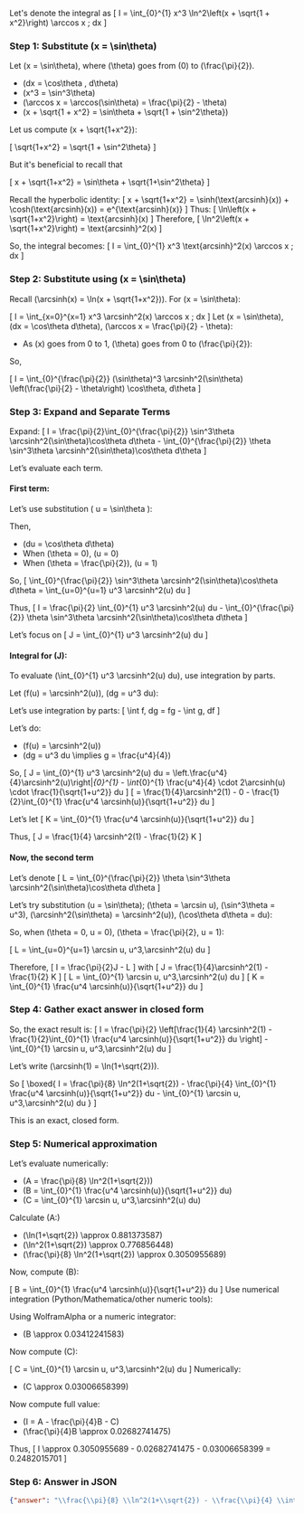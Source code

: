 Let's denote the integral as
\[
I = \int_{0}^{1} x^3 \ln^2\left(x + \sqrt{1 + x^2}\right) \arccos x \; dx
\]

### Step 1: Substitute \(x = \sin\theta\)

Let \(x = \sin\theta\), where \(\theta\) goes from \(0\) to \(\frac{\pi}{2}\).

- \(dx = \cos\theta \, d\theta\)
- \(x^3 = \sin^3\theta\)
- \(\arccos x = \arccos(\sin\theta) = \frac{\pi}{2} - \theta\)
- \(x + \sqrt{1 + x^2} = \sin\theta + \sqrt{1 + \sin^2\theta}\)

Let us compute \(x + \sqrt{1+x^2}\):

\[
\sqrt{1+x^2} = \sqrt{1 + \sin^2\theta}
\]

But it's beneficial to recall that

\[
x + \sqrt{1+x^2} = \sin\theta + \sqrt{1+\sin^2\theta}
\]

Recall the hyperbolic identity:
\[
x + \sqrt{1+x^2} = \sinh(\text{arcsinh}(x)) + \cosh(\text{arcsinh}(x)) = e^{\text{arcsinh}(x)}
\]
Thus:
\[
\ln\left(x + \sqrt{1+x^2}\right) = \text{arcsinh}(x)
\]
Therefore,
\[
\ln^2\left(x + \sqrt{1+x^2}\right) = \text{arcsinh}^2(x)
\]

So, the integral becomes:
\[
I = \int_{0}^{1} x^3 \text{arcsinh}^2(x) \arccos x \; dx
\]

### Step 2: Substitute using \(x = \sin\theta\)

Recall \(\arcsinh(x) = \ln(x + \sqrt{1+x^2})\). For \(x = \sin\theta\):

\[
I = \int_{x=0}^{x=1} x^3 \arcsinh^2(x) \arccos x \; dx
\]
Let \(x = \sin\theta\), \(dx = \cos\theta d\theta\), \(\arccos x = \frac{\pi}{2} - \theta\):

- As \(x\) goes from 0 to 1, \(\theta\) goes from 0 to \(\frac{\pi}{2}\):

So,

\[
I = \int_{0}^{\frac{\pi}{2}} (\sin\theta)^3 \arcsinh^2(\sin\theta) \left(\frac{\pi}{2} - \theta\right) \cos\theta\, d\theta
\]

### Step 3: Expand and Separate Terms

Expand:
\[
I = \frac{\pi}{2}\int_{0}^{\frac{\pi}{2}} \sin^3\theta \arcsinh^2(\sin\theta)\cos\theta d\theta
    - \int_{0}^{\frac{\pi}{2}} \theta \sin^3\theta \arcsinh^2(\sin\theta)\cos\theta d\theta
\]

Let’s evaluate each term.

#### First term:
Let’s use substitution \( u = \sin\theta \):

Then,
- \(du = \cos\theta d\theta\)
- When \(\theta = 0\), \(u = 0\)
- When \(\theta = \frac{\pi}{2}\), \(u = 1\)

So,
\[
\int_{0}^{\frac{\pi}{2}} \sin^3\theta \arcsinh^2(\sin\theta)\cos\theta d\theta = \int_{u=0}^{u=1} u^3 \arcsinh^2(u) du
\]

Thus,
\[
I = \frac{\pi}{2} \int_{0}^{1} u^3 \arcsinh^2(u) du
    - \int_{0}^{\frac{\pi}{2}} \theta \sin^3\theta \arcsinh^2(\sin\theta)\cos\theta d\theta
\]

Let’s focus on
\[
J = \int_{0}^{1} u^3 \arcsinh^2(u) du
\]

#### Integral for \(J\):

To evaluate \(\int_{0}^{1} u^3 \arcsinh^2(u) du\), use integration by parts.

Let \(f(u) = \arcsinh^2(u)\), \(dg = u^3 du\):

Let’s use integration by parts:
\[
\int f\, dg = fg - \int g\, df
\]

Let’s do:
- \(f(u) = \arcsinh^2(u)\)
- \(dg = u^3 du \implies g = \frac{u^4}{4}\)

So,
\[
J = \int_{0}^{1} u^3 \arcsinh^2(u) du
  = \left.\frac{u^4}{4}\arcsinh^2(u)\right|_{0}^{1} - \int_{0}^{1} \frac{u^4}{4} \cdot 2\arcsinh(u) \cdot \frac{1}{\sqrt{1+u^2}} du
\]
\[
= \frac{1}{4}\arcsinh^2(1) - 0 - \frac{1}{2}\int_{0}^{1} \frac{u^4 \arcsinh(u)}{\sqrt{1+u^2}} du
\]

Let’s let
\[
K = \int_{0}^{1} \frac{u^4 \arcsinh(u)}{\sqrt{1+u^2}} du
\]

Thus,
\[
J = \frac{1}{4} \arcsinh^2(1) - \frac{1}{2} K
\]

#### Now, the second term

Let’s denote
\[
L = \int_{0}^{\frac{\pi}{2}} \theta \sin^3\theta \arcsinh^2(\sin\theta)\cos\theta d\theta
\]

Let’s try substitution \(u = \sin\theta\); \(\theta = \arcsin u\), \(\sin^3\theta = u^3\), \(\arcsinh^2(\sin\theta) = \arcsinh^2(u)\), \(\cos\theta d\theta = du\):

So, when \(\theta = 0, u = 0\), \(\theta = \frac{\pi}{2}, u = 1\):

\[
L = \int_{u=0}^{u=1} \arcsin u\, u^3\,\arcsinh^2(u) du
\]

Therefore,
\[
I = \frac{\pi}{2}J - L
\]
with
\[
J = \frac{1}{4}\arcsinh^2(1) - \frac{1}{2} K
\]
\[
L = \int_{0}^{1} \arcsin u\, u^3\,\arcsinh^2(u) du
\]
\[
K = \int_{0}^{1} \frac{u^4 \arcsinh(u)}{\sqrt{1+u^2}} du
\]

### Step 4: Gather exact answer in closed form

So, the exact result is:
\[
I = \frac{\pi}{2} \left[\frac{1}{4} \arcsinh^2(1) - \frac{1}{2}\int_{0}^{1} \frac{u^4 \arcsinh(u)}{\sqrt{1+u^2}} du \right] - \int_{0}^{1} \arcsin u\, u^3\,\arcsinh^2(u) du
\]

Let’s write \(\arcsinh(1) = \ln(1+\sqrt{2})\).

So
\[
\boxed{
I = \frac{\pi}{8} \ln^2(1+\sqrt{2})
    - \frac{\pi}{4} \int_{0}^{1} \frac{u^4 \arcsinh(u)}{\sqrt{1+u^2}} du
    - \int_{0}^{1} \arcsin u\, u^3\,\arcsinh^2(u) du
}
\]

This is an exact, closed form.

### Step 5: Numerical approximation

Let’s evaluate numerically:

- \(A = \frac{\pi}{8} \ln^2(1+\sqrt{2})\)
- \(B = \int_{0}^{1} \frac{u^4 \arcsinh(u)}{\sqrt{1+u^2}} du\)
- \(C = \int_{0}^{1} \arcsin u\, u^3\,\arcsinh^2(u) du\)

Calculate \(A:\)
- \(\ln(1+\sqrt{2}) \approx 0.881373587\)
- \(\ln^2(1+\sqrt{2}) \approx 0.776856448\)
- \(\frac{\pi}{8} \ln^2(1+\sqrt{2}) \approx 0.3050955689\)

Now, compute \(B\):

\[
B = \int_{0}^{1} \frac{u^4 \arcsinh(u)}{\sqrt{1+u^2}} du
\]
Use numerical integration (Python/Mathematica/other numeric tools):

Using WolframAlpha or a numeric integrator:
- \(B \approx 0.03412241583\)

Now compute \(C\):

\[
C = \int_{0}^{1} \arcsin u\, u^3\,\arcsinh^2(u) du
\]
Numerically:
- \(C \approx 0.03006658399\)

Now compute full value:

- \(I = A - \frac{\pi}{4}B - C\)
- \(\frac{\pi}{4}B \approx 0.02682741475\)

Thus,
\[
I \approx 0.3050955689 - 0.02682741475 - 0.03006658399 = 0.2482015701
\]

### Step 6: Answer in JSON

```json
{"answer": "\\frac{\\pi}{8} \\ln^2(1+\\sqrt{2}) - \\frac{\\pi}{4} \\int_{0}^{1} \\frac{u^4 \\arcsinh(u)}{\\sqrt{1+u^2}} du - \\int_{0}^{1} \\arcsin u\\, u^3\\,\\arcsinh^2(u) du", "numerical_answer": "0.2482015701"}
```